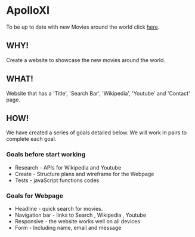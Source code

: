 # ApolloXI

To be up to date with new Movies around the world click [here](https://facn2.github.io/ApolloXI/public/).

## WHY!

Create a website to showcase the new movies around the world.

## WHAT!

Website that has a 'Title', 'Search Bar', 'Wikipedia', 'Youtube' and 'Contact' page.

## HOW!

We have created a series of goals detailed below. We will work in pairs to complete each goal.

### Goals before start working
* Research - APIs for Wikipedia and Youtube
* Create - Structure plans and wireframe for the Webpage
* Tests - javaScript functions codes

### Goals for Webpage
* Headline - quick search for movies.
* Navigation bar - links to Search , Wikipedia , Youtube
* Responsive - the website works well on all devices
* Form - Including name, email and message
